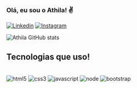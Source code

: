 ### Olá, eu sou o Athila! ✌️

[![Linkedin](https://img.shields.io/badge/LinkedIn-0077B5?style=for-the-badge&logo=linkedin&logoColor=white)](https://www.linkedin.com/in/athiladev/)
[![Instagram](https://img.shields.io/badge/Instagram-E4405F?style=for-the-badge&logo=instagram&logoColor=white)](https://www.instagram.com/athiladev_)


![Athila GitHub stats](https://github-readme-stats.vercel.app/api?username=athiladev&show_icons=true&theme=dracula)

## Tecnologias que uso!

<div style="display: inline_block"></br>
<img align ="center" alt="html5" src="https://img.shields.io/badge/HTML5-E34F26?style=for-the-badge&logo=html5&logoColor=white">
<img align ="center" alt="css3" src=https://img.shields.io/badge/CSS3-1572B6?style=for-the-badge&logo=css3&logoColor=white>
<img align ="center" alt="javascript" src=https://img.shields.io/badge/JavaScript-323330?style=for-the-badge&logo=javascript&logoColor=F7DF1E>
<img align ="center" alt="node" src=https://img.shields.io/badge/Node.js-43853D?style=for-the-badge&logo=node.js&logoColor=white>
<img align ="center" alt="bootstrap" src=https://img.shields.io/badge/Bootstrap-563D7C?style=for-the-badge&logo=bootstrap&logoColor=white>

</div>

